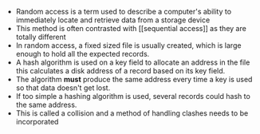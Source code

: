 - Random access is a term used to describe a computer's ability to immediately locate and retrieve data from a storage device
- This method is often contrasted with [[sequential access]] as they are totally different
- In random access, a fixed sized file is usually created, which is large enough to hold all the expected records.
- A hash algorithm is used on a key field to allocate an address in the file this calculates a disk address of a record based on its key field.
- The algorithm **must** produce the same address every time a key is used so that data doesn't get lost.
- If too simple a hashing algorithm is used, several records could hash to the same address.
- This is called a collision and a method of handling clashes needs to be incorporated
